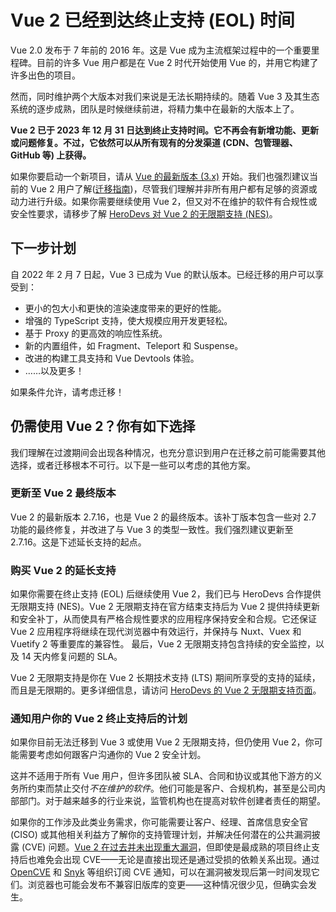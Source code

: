 # Vue 2 已经到达终止支持 (EOL) 时间

Vue 2.0 发布于 7 年前的 2016 年。这是 Vue 成为主流框架过程中的一个重要里程碑。目前的许多 Vue 用户都是在 Vue 2 时代开始使用 Vue 的，并用它构建了许多出色的项目。

然而，同时维护两个大版本对我们来说是无法长期持续的。随着 Vue 3 及其生态系统的逐步成熟，团队是时候继续前进，将精力集中在最新的大版本上了。

**Vue 2 已于 2023 年 12 月 31 日达到终止支持时间。它不再会有新增功能、更新或问题修复。不过，它依然可以从所有现有的分发渠道 (CDN、包管理器、GitHub 等) 上获得。**

如果你要启动一个新项目，请从 [Vue 的最新版本 (3.x)](https://vuejs.org/) 开始。我们也强烈建议当前的 Vue 2 用户了解([迁移指南](https://v3-migration.vuejs.org/zh/))，尽管我们理解并非所有用户都有足够的资源或动力进行升级。如果你需要继续使用 Vue 2，但又对不在维护的软件有合规性或安全性要求，请移步了解 [HeroDevs 对 Vue 2 的无限期支持 (NES)](https://www.herodevs.com/support/nes-vue?utm_source=vuejs-org&utm_medium=vue2-eol-banner)。

## 下一步计划

自 2022 年 2 月 7 日起，Vue 3 已成为 Vue 的默认版本。已经迁移的用户可以享受到：

* 更小的包大小和更快的渲染速度带来的更好的性能。
* 增强的 TypeScript 支持，使大规模应用开发更轻松。
* 基于 Proxy 的更高效的响应性系统。
* 新的内置组件，如 Fragment、Teleport 和 Suspense。
* 改进的构建工具支持和 Vue Devtools 体验。
* ……以及更多！

如果条件允许，请考虑迁移！

## 仍需使用 Vue 2？你有如下选择

我们理解在过渡期间会出现各种情况，也充分意识到用户在迁移之前可能需要其他选择，或者迁移根本不可行。以下是一些可以考虑的其他方案。

### 更新至 Vue 2 最终版本

Vue 2 的最新版本 2.7.16，也是 Vue 2 的最终版本。该补丁版本包含一些对 2.7 功能的最终修复，并改进了与 Vue 3 的类型一致性。我们强烈建议更新至 2.7.16。这是下述延长支持的起点。

### 购买 Vue 2 的延长支持

如果你需要在终止支持 (EOL) 后继续使用 Vue 2，我们已与 HeroDevs 合作提供无限期支持 (NES)。Vue 2 无限期支持在官方结束支持后为 Vue 2 提供持续更新和安全补丁，从而使具有严格合规性要求的应用程序保持安全和合规。它还保证 Vue 2 应用程序将继续在现代浏览器中有效运行，并保持与 Nuxt、Vuex 和 Vuetify 2 等重要库的兼容性。 最后，Vue 2 无限期支持包含持续的安全监控，以及 14 天内修复问题的 SLA。

Vue 2 无限期支持是你在 Vue 2 长期技术支持 (LTS) 期间所享受的支持的延续，而且是无限期的。更多详细信息，请访问 [HeroDevs 的 Vue 2 无限期支持页面](https://www.herodevs.com/support/nes-vue?utm_source=vuejs-org&utm_medium=blog&utm_campaign=eol-by-eoy)。

### 通知用户你的 Vue 2 终止支持后的计划 

如果你目前无法迁移到 Vue 3 或使用 Vue 2 无限期支持，但仍使用 Vue 2，你可能需要考虑如何跟客户沟通你的 Vue 2 安全计划。

这并不适用于所有 Vue 用户，但许多团队被 SLA、合同和协议或其他下游方的义务所约束而禁止交付*不在维护的软件*。他们可能是客户、合规机构，甚至是公司内部部门。对于越来越多的行业来说，监管机构也在提高对软件创建者责任的期望。

如果你的工作涉及此类业务需求，你可能需要让客户、经理、首席信息安全官 (CISO) 或其他相关利益方了解你的支持管理计划，并解决任何潜在的公共漏洞披露 (CVE) 问题。[Vue 2 在过去并未出现重大漏洞](https://v2.cn.vuejs.org/lts/#:~:text=Vue%202%20%E5%9C%A8%E8%BF%87%E5%8E%BB%E5%B0%9A%E6%9C%AA%E6%9C%89%E8%BF%87%E7%9C%9F%E6%AD%A3%E7%9A%84%E5%AE%89%E5%85%A8%E9%97%AE%E9%A2%98%E7%9A%84%E8%AE%B0%E5%BD%95%EF%BC%8C%E4%BD%86%E6%98%AF%E4%BD%A0%E5%8F%AF%E8%83%BD%E4%BC%9A%E9%9C%80%E8%A6%81%E4%B8%80%E4%B8%AA%E7%89%88%E6%9C%AC%E6%9D%A5%E5%BA%94%E5%AF%B9%E5%90%88%E8%A7%84%E6%88%96%E5%85%AC%E5%8F%B8%E6%94%BF%E7%AD%96%E9%97%AE%E9%A2%98%E3%80%82)，但即使是最成熟的项目终止支持后也难免会出现 CVE——无论是直接出现还是通过受损的依赖关系出现。通过 [OpenCVE](https://www.opencve.io/) 和 [Snyk](https://snyk.io) 等组织订阅 CVE 通知，可以在漏洞被发现后第一时间发现它们。浏览器也可能会发布不兼容旧版库的变更——这种情况很少见，但确实会发生。
